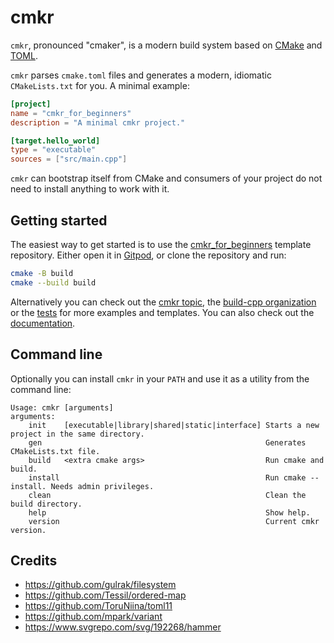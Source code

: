 # cmkr

`cmkr`, pronounced "cmaker", is a modern build system based on [CMake](https://cmake.org/) and [TOML](https://toml.io).

`cmkr` parses `cmake.toml` files and generates a modern, idiomatic `CMakeLists.txt` for you. A minimal example:

```toml
[project]
name = "cmkr_for_beginners"
description = "A minimal cmkr project."

[target.hello_world]
type = "executable"
sources = ["src/main.cpp"]
```

`cmkr` can bootstrap itself from CMake and consumers of your project do not need to install anything to work with it.

## Getting started

The easiest way to get started is to use the [cmkr_for_beginners](https://github.com/build-cpp/cmkr_for_beginners) template repository. Either open it in [Gitpod](https://gitpod.io/#https://github.com/build-cpp/cmkr_for_beginners), or clone the repository and run:

```sh
cmake -B build
cmake --build build
```

Alternatively you can check out the [cmkr topic](https://github.com/topics/cmkr), the [build-cpp organization](https://github.com/build-cpp) or the [tests](https://github.com/build-cpp/cmkr/tree/main/tests) for more examples and templates. You can also check out the [documentation](https://build-cpp.github.io/cmkr).

## Command line

Optionally you can install `cmkr` in your `PATH` and use it as a utility from the command line:

```
Usage: cmkr [arguments]
arguments:
    init    [executable|library|shared|static|interface] Starts a new project in the same directory.
    gen                                                  Generates CMakeLists.txt file.
    build   <extra cmake args>                           Run cmake and build.
    install                                              Run cmake --install. Needs admin privileges.
    clean                                                Clean the build directory.
    help                                                 Show help.
    version                                              Current cmkr version.
```

## Credits

- https://github.com/gulrak/filesystem
- https://github.com/Tessil/ordered-map
- https://github.com/ToruNiina/toml11
- https://github.com/mpark/variant
- https://www.svgrepo.com/svg/192268/hammer
